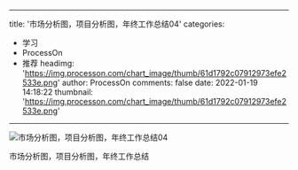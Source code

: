 
---
title: '市场分析图，项目分析图，年终工作总结04'
categories: 
 - 学习
 - ProcessOn
 - 推荐
headimg: 'https://img.processon.com/chart_image/thumb/61d1792c07912973efe2533e.png'
author: ProcessOn
comments: false
date: 2022-01-19 14:18:22
thumbnail: 'https://img.processon.com/chart_image/thumb/61d1792c07912973efe2533e.png'
---

<div>   
<img class="thumb" alt="市场分析图，项目分析图，年终工作总结04" src="https://img.processon.com/chart_image/thumb/61d1792c07912973efe2533e.png" referrerpolicy="no-referrer">
<p>市场分析图，项目分析图，年终工作总结</p>  
</div>
            